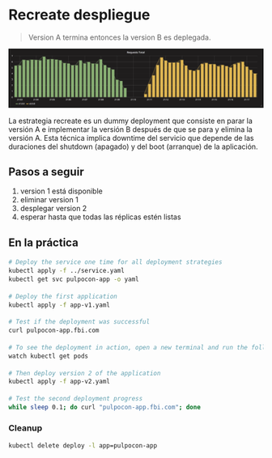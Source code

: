 Recreate despliegue
===================

> Version A termina entonces la version B es deplegada.

![kubernetes recreate deployment](grafana-recreate.png)

La estrategia recreate es un dummy deployment que consiste en parar la versión A e implementar la versión B después de que se para y elimina la versión A. Esta técnica implica downtime del servicio que depende de las duraciones del shutdown (apagado) y del boot (arranque) de la aplicación. 

## Pasos a seguir

1. version 1 está disponible
1. eliminar version 1
1. desplegar version 2
1. esperar hasta que todas las réplicas estén listas

## En la práctica

```bash
# Deploy the service one time for all deployment strategies
kubectl apply -f ../service.yaml
kubectl get svc pulpocon-app -o yaml

# Deploy the first application
kubectl apply -f app-v1.yaml

# Test if the deployment was successful
curl pulpocon-app.fbi.com

# To see the deployment in action, open a new terminal and run the following command.
watch kubectl get pods

# Then deploy version 2 of the application
kubectl apply -f app-v2.yaml

# Test the second deployment progress
while sleep 0.1; do curl "pulpocon-app.fbi.com"; done
```

### Cleanup

```bash
kubectl delete deploy -l app=pulpocon-app
```